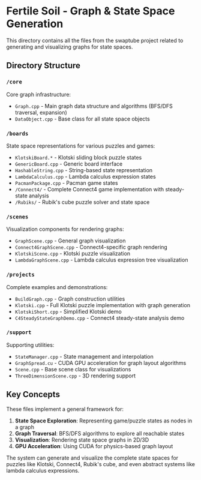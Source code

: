 # Fertile Soil - Graph & State Space Generation

This directory contains all the files from the swaptube project related to generating and visualizing graphs for state spaces.

## Directory Structure

### `/core`
Core graph infrastructure:
- `Graph.cpp` - Main graph data structure and algorithms (BFS/DFS traversal, expansion)
- `DataObject.cpp` - Base class for all state space objects

### `/boards`
State space representations for various puzzles and games:
- `KlotskiBoard.*` - Klotski sliding block puzzle states
- `GenericBoard.cpp` - Generic board interface
- `HashableString.cpp` - String-based state representation
- `LambdaCalculus.cpp` - Lambda calculus expression states
- `PacmanPackage.cpp` - Pacman game states
- `/Connect4/` - Complete Connect4 game implementation with steady-state analysis
- `/Rubiks/` - Rubik's cube puzzle solver and state space

### `/scenes`
Visualization components for rendering graphs:
- `GraphScene.cpp` - General graph visualization
- `Connect4GraphScene.cpp` - Connect4-specific graph rendering
- `KlotskiScene.cpp` - Klotski puzzle visualization
- `LambdaGraphScene.cpp` - Lambda calculus expression tree visualization

### `/projects`
Complete examples and demonstrations:
- `BuildGraph.cpp` - Graph construction utilities
- `Klotski.cpp` - Full Klotski puzzle implementation with graph generation
- `KlotskiShort.cpp` - Simplified Klotski demo
- `C4SteadyStateGraphDemo.cpp` - Connect4 steady-state analysis demo

### `/support`
Supporting utilities:
- `StateManager.cpp` - State management and interpolation
- `GraphSpread.cu` - CUDA GPU acceleration for graph layout algorithms
- `Scene.cpp` - Base scene class for visualizations
- `ThreeDimensionScene.cpp` - 3D rendering support

## Key Concepts

These files implement a general framework for:
1. **State Space Exploration**: Representing game/puzzle states as nodes in a graph
2. **Graph Traversal**: BFS/DFS algorithms to explore all reachable states
3. **Visualization**: Rendering state space graphs in 2D/3D
4. **GPU Acceleration**: Using CUDA for physics-based graph layout

The system can generate and visualize the complete state spaces for puzzles like Klotski, Connect4, Rubik's cube, and even abstract systems like lambda calculus expressions.

